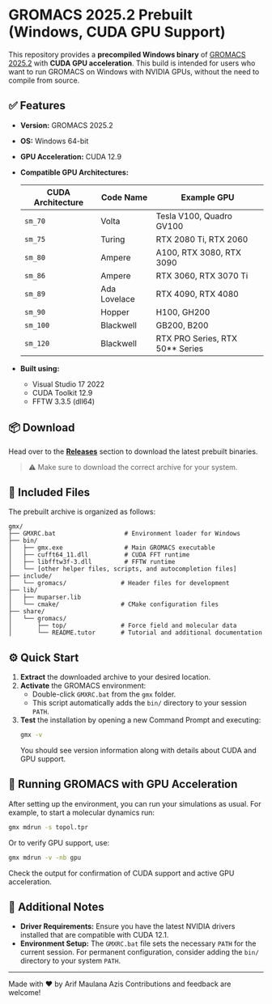 # GROMACS 2025.2 Prebuilt (Windows, CUDA GPU Support)

This repository provides a **precompiled Windows binary** of [GROMACS 2025.2](https://www.gromacs.org/) with **CUDA GPU acceleration**. This build is intended for users who want to run GROMACS on Windows with NVIDIA GPUs, without the need to compile from source.

## ✅ Features

- **Version:** GROMACS 2025.2
- **OS:** Windows 64-bit
- **GPU Acceleration:** CUDA 12.9
- **Compatible GPU Architectures:**

  | CUDA Architecture | Code Name       | Example GPU                        |
  |-------------------|-----------------|------------------------------------|
  | `sm_70`           | Volta           | Tesla V100, Quadro GV100           |
  | `sm_75`           | Turing          | RTX 2080 Ti, RTX 2060              |
  | `sm_80`           | Ampere          | A100, RTX 3080, RTX 3090           |
  | `sm_86`           | Ampere          | RTX 3060, RTX 3070 Ti              |
  | `sm_89`           | Ada Lovelace    | RTX 4090, RTX 4080                 |
  | `sm_90`           | Hopper          | H100, GH200                        |
  | `sm_100`          | Blackwell       | GB200, B200                        |
  | `sm_120`          | Blackwell       | RTX PRO Series, RTX 50** Series    |

- **Built using:**
  - Visual Studio 17 2022
  - CUDA Toolkit 12.9
  - FFTW 3.3.5 (dll64)

## 📦 Download

Head over to the [**Releases**](https://github.com/Arifmaulanaazis/Gromacs-Prebuild-Windows/releases) section to download the latest prebuilt binaries.

> ⚠️ Make sure to download the correct archive for your system.

## 📁 Included Files

The prebuilt archive is organized as follows:

```
gmx/
├── GMXRC.bat                   # Environment loader for Windows
├── bin/
│   ├── gmx.exe                 # Main GROMACS executable
│   ├── cufft64_11.dll          # CUDA FFT runtime
│   ├── libfftw3f-3.dll         # FFTW runtime
│   └── [other helper files, scripts, and autocompletion files]
├── include/
│   └── gromacs/               # Header files for development
├── lib/
│   ├── muparser.lib
│   └── cmake/                 # CMake configuration files
├── share/
│   └── gromacs/
│       ├── top/               # Force field and molecular data
│       └── README.tutor       # Tutorial and additional documentation
```

## ⚙️ Quick Start

1. **Extract** the downloaded archive to your desired location.
2. **Activate** the GROMACS environment:
   - Double-click `GMXRC.bat` from the `gmx` folder.
   - This script automatically adds the `bin/` directory to your session `PATH`.
3. **Test** the installation by opening a new Command Prompt and executing:
   ```bash
   gmx -v
   ```
   You should see version information along with details about CUDA and GPU support.

## 🚀 Running GROMACS with GPU Acceleration

After setting up the environment, you can run your simulations as usual. For example, to start a molecular dynamics run:

```bash
gmx mdrun -s topol.tpr
```

Or to verify GPU support, use:
```bash
gmx mdrun -v -nb gpu
```

Check the output for confirmation of CUDA support and active GPU acceleration.

## 📌 Additional Notes

- **Driver Requirements:** Ensure you have the latest NVIDIA drivers installed that are compatible with CUDA 12.1.
- **Environment Setup:** The `GMXRC.bat` file sets the necessary `PATH` for the current session. For permanent configuration, consider adding the `bin/` directory to your system `PATH`.

---

Made with ❤️ by Arif Maulana Azis
Contributions and feedback are welcome!
